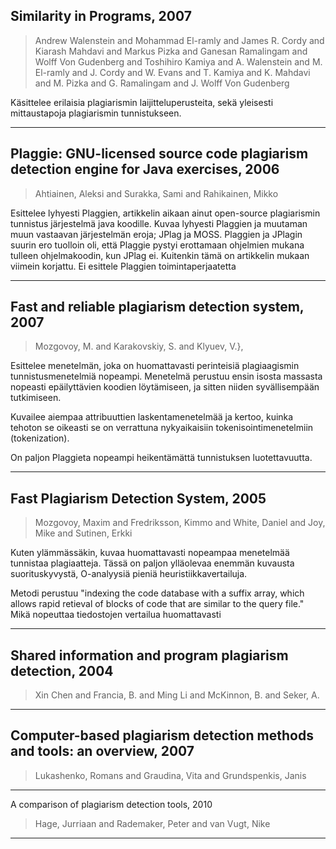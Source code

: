 ## Similarity in Programs, 2007
> Andrew Walenstein and Mohammad El-ramly and James R. Cordy and Kiarash Mahdavi and Markus Pizka and Ganesan Ramalingam and Wolff Von Gudenberg and Toshihiro Kamiya and A. Walenstein and M. El-ramly and J. Cordy and W. Evans and T. Kamiya and K. Mahdavi and M. Pizka and G. Ramalingam and J. Wolff Von Gudenberg

Käsittelee erilaisia plagiarismin laijitteluperusteita, sekä yleisesti mittaustapoja plagiarismin tunnistukseen.

* * * * * *

## Plaggie: GNU-licensed source code plagiarism detection engine for Java exercises, 2006
> Ahtiainen, Aleksi and Surakka, Sami and Rahikainen, Mikko

Esittelee lyhyesti Plaggien, artikkelin aikaan ainut open-source plagiarismin tunnistus järjestelmä java koodille. 
Kuvaa lyhyesti Plaggien ja muutaman muun vastaavan järjestelmän eroja; JPlag ja MOSS.
Plaggien ja JPlagin suurin ero tuolloin oli, että Plaggie pystyi erottamaan ohjelmien mukana tulleen ohjelmakoodin, kun JPlag ei. Kuitenkin tämä on artikkelin mukaan viimein korjattu. 
Ei esittele Plaggien toimintaperjaatetta

* * * * * *

## Fast and reliable plagiarism detection system, 2007
> Mozgovoy, M. and Karakovskiy, S. and Klyuev, V.}, 

Esittelee menetelmän, joka on huomattavasti perinteisiä plagiaagismin tunnistusmenetelmiä nopeampi. Menetelmä perustuu ensin isosta massasta nopeasti epäilyttävien koodien löytämiseen, ja sitten niiden syvällisempään tutkimiseen.

Kuvailee aiempaa attribuuttien laskentamenetelmää ja kertoo, kuinka tehoton se oikeasti se on verrattuna nykyaikaisiin tokenisointimenetelmiin (tokenization).

On paljon Plaggieta nopeampi heikentämättä tunnistuksen luotettavuutta.


* * * * * *

## Fast Plagiarism Detection System, 2005

> Mozgovoy, Maxim and Fredriksson, Kimmo and White, Daniel and Joy, Mike and Sutinen, Erkki

Kuten ylämmässäkin, kuvaa huomattavasti nopeampaa menetelmää tunnistaa plagiaatteja. Tässä on paljon ylläolevaa enemmän kuvausta suorituskyvystä, O-analyysiä pieniä heuristiikkavertailuja.

Metodi perustuu "indexing the code database with a suffix array, which allows rapid retieval of blocks of code that are similar to the query file." Mikä nopeuttaa tiedostojen vertailua huomattavasti

* * * * * *

## Shared information and program plagiarism detection, 2004
> Xin Chen and Francia, B. and Ming Li and McKinnon, B. and Seker, A.


* * * * * *

## Computer-based plagiarism detection methods and tools: an overview, 2007
> Lukashenko, Romans and Graudina, Vita and Grundspenkis, Janis

* * * * * *


A comparison of plagiarism detection tools, 2010
> Hage, Jurriaan and Rademaker, Peter and van Vugt, Nike


* * * * * *
